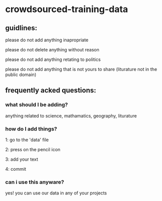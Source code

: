 # crowdsourced-training-data

## guidlines:


please do not add anything inapropriate

please do not delete anything without reason

please do not add anything retating to politics

please do not add anything that is not yours to share (liturature not in the public domain)

## frequently acked questions:

### what should I be adding?

anything related to science, mathamatics, geography, liturature

### how do I add things?

1: go to the 'data' file

2: press on the pencil icon

3: add your text

4: commit

### can i use this anyware?

yes! you can use our data in any of your projects
